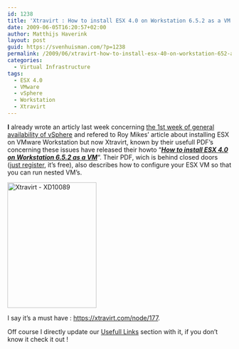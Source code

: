 ```yaml
---
id: 1238
title: 'Xtravirt : How to install ESX 4.0 on Workstation 6.5.2 as a VM'
date: 2009-06-05T16:20:57+02:00
author: Matthijs Haverink
layout: post
guid: https://svenhuisman.com/?p=1238
permalink: /2009/06/xtravirt-how-to-install-esx-40-on-workstation-652-as-a-vm/
categories:
  - Virtual Infrastructure
tags:
  - ESX 4.0
  - VMware
  - vSphere
  - Workstation
  - Xtravirt
---
```

**I** already wrote an articly last week concerning <a href="https://svenhuisman.com/2009/05/1-week-of-ga-of-vsphere-40-getting-started/" target="_blank">the 1st week of general availability of vSphere</a> and refered to Roy Mikes&#8217; article about installing ESX on VMware Workstation but now Xtravirt, known by their usefull PDF&#8217;s concerning these issues have released their howto &#8220;**_<a href="https://xtravirt.com/node/177" target="_blank">How to install ESX 4.0 on Workstation 6.5.2 as a VM</a>_**&#8220;. Their PDF, wich is behind closed doors (<a href="https://xtravirt.com/user/register" target="_blank">just register</a>, it&#8217;s free), also describes how to configure your ESX VM so that you can run nested VM&#8217;s.

<a href="https://xtravirt.com/node/177" target="_blank"><img class="size-full wp-image-1239 alignnone" title="Xtravirt - XD10089" src="https://svenhuisman.com/wp-content/uploads/2009/06/xtravirt-esx4onws.png" alt="Xtravirt - XD10089" width="200" height="282" /></a>

I say it&#8217;s a must have : <a href="https://xtravirt.com/node/177" target="_blank">https://xtravirt.com/node/177</a>.

Off course I directly update our <a href="https://svenhuisman.com/link/" target="_self">Usefull Links</a> section with it, if you don&#8217;t know it check it out !